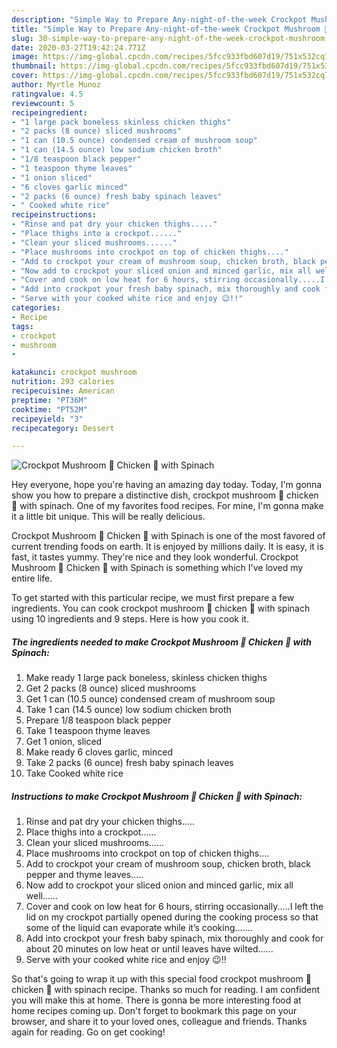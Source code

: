 ```yaml
---
description: "Simple Way to Prepare Any-night-of-the-week Crockpot Mushroom 🍄 Chicken 🐔 with Spinach"
title: "Simple Way to Prepare Any-night-of-the-week Crockpot Mushroom 🍄 Chicken 🐔 with Spinach"
slug: 30-simple-way-to-prepare-any-night-of-the-week-crockpot-mushroom-chicken-with-spinach
date: 2020-03-27T19:42:24.771Z
image: https://img-global.cpcdn.com/recipes/5fcc933fbd607d19/751x532cq70/crockpot-mushroom-🍄-chicken-🐔-with-spinach-recipe-main-photo.jpg
thumbnail: https://img-global.cpcdn.com/recipes/5fcc933fbd607d19/751x532cq70/crockpot-mushroom-🍄-chicken-🐔-with-spinach-recipe-main-photo.jpg
cover: https://img-global.cpcdn.com/recipes/5fcc933fbd607d19/751x532cq70/crockpot-mushroom-🍄-chicken-🐔-with-spinach-recipe-main-photo.jpg
author: Myrtle Munoz
ratingvalue: 4.5
reviewcount: 5
recipeingredient:
- "1 large pack boneless skinless chicken thighs"
- "2 packs (8 ounce) sliced mushrooms"
- "1 can (10.5 ounce) condensed cream of mushroom soup"
- "1 can (14.5 ounce) low sodium chicken broth"
- "1/8 teaspoon black pepper"
- "1 teaspoon thyme leaves"
- "1 onion sliced"
- "6 cloves garlic minced"
- "2 packs (6 ounce) fresh baby spinach leaves"
- " Cooked white rice"
recipeinstructions:
- "Rinse and pat dry your chicken thighs....."
- "Place thighs into a crockpot......"
- "Clean your sliced mushrooms......"
- "Place mushrooms into crockpot on top of chicken thighs...."
- "Add to crockpot your cream of mushroom soup, chicken broth, black pepper and thyme leaves....."
- "Now add to crockpot your sliced onion and minced garlic, mix all well......"
- "Cover and cook on low heat for 6 hours, stirring occasionally.....I left the lid on my crockpot partially opened during the cooking process so that some of the liquid can evaporate while it’s cooking......."
- "Add into crockpot your fresh baby spinach, mix thoroughly and cook for about 20 minutes on low heat or until leaves have wilted......"
- "Serve with your cooked white rice and enjoy 😉!!"
categories:
- Recipe
tags:
- crockpot
- mushroom
- 

katakunci: crockpot mushroom  
nutrition: 293 calories
recipecuisine: American
preptime: "PT36M"
cooktime: "PT52M"
recipeyield: "3"
recipecategory: Dessert

---
```



![Crockpot Mushroom 🍄 Chicken 🐔 with Spinach](https://img-global.cpcdn.com/recipes/5fcc933fbd607d19/751x532cq70/crockpot-mushroom-🍄-chicken-🐔-with-spinach-recipe-main-photo.jpg)

Hey everyone, hope you're having an amazing day today. Today, I'm gonna show you how to prepare a distinctive dish, crockpot mushroom 🍄 chicken 🐔 with spinach. One of my favorites food recipes. For mine, I'm gonna make it a little bit unique. This will be really delicious.



Crockpot Mushroom 🍄 Chicken 🐔 with Spinach is one of the most favored of current trending foods on earth. It is enjoyed by millions daily. It is easy, it is fast, it tastes yummy. They're nice and they look wonderful. Crockpot Mushroom 🍄 Chicken 🐔 with Spinach is something which I've loved my entire life.


To get started with this particular recipe, we must first prepare a few ingredients. You can cook crockpot mushroom 🍄 chicken 🐔 with spinach using 10 ingredients and 9 steps. Here is how you cook it.

##### The ingredients needed to make Crockpot Mushroom 🍄 Chicken 🐔 with Spinach:

1. Make ready 1 large pack boneless, skinless chicken thighs
1. Get 2 packs (8 ounce) sliced mushrooms
1. Get 1 can (10.5 ounce) condensed cream of mushroom soup
1. Take 1 can (14.5 ounce) low sodium chicken broth
1. Prepare 1/8 teaspoon black pepper
1. Take 1 teaspoon thyme leaves
1. Get 1 onion, sliced
1. Make ready 6 cloves garlic, minced
1. Take 2 packs (6 ounce) fresh baby spinach leaves
1. Take  Cooked white rice




##### Instructions to make Crockpot Mushroom 🍄 Chicken 🐔 with Spinach:

1. Rinse and pat dry your chicken thighs.....
1. Place thighs into a crockpot......
1. Clean your sliced mushrooms......
1. Place mushrooms into crockpot on top of chicken thighs....
1. Add to crockpot your cream of mushroom soup, chicken broth, black pepper and thyme leaves.....
1. Now add to crockpot your sliced onion and minced garlic, mix all well......
1. Cover and cook on low heat for 6 hours, stirring occasionally.....I left the lid on my crockpot partially opened during the cooking process so that some of the liquid can evaporate while it’s cooking.......
1. Add into crockpot your fresh baby spinach, mix thoroughly and cook for about 20 minutes on low heat or until leaves have wilted......
1. Serve with your cooked white rice and enjoy 😉!!




So that's going to wrap it up with this special food crockpot mushroom 🍄 chicken 🐔 with spinach recipe. Thanks so much for reading. I am confident you will make this at home. There is gonna be more interesting food at home recipes coming up. Don't forget to bookmark this page on your browser, and share it to your loved ones, colleague and friends. Thanks again for reading. Go on get cooking!
